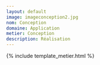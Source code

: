 ```yaml
---
layout: default
image: imageconception2.jpg
nom: Conception
domaine: Application
metier: Conception
description: Réalisation
---
```

{% include template_metier.html %}